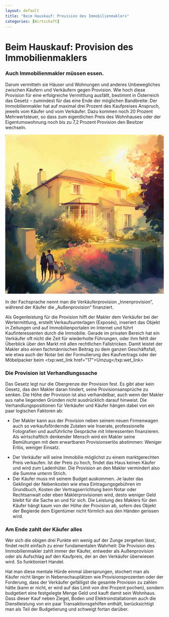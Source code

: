 ```yaml
---
layout: default
title: "Beim Hauskauf: Provision des Immobilienmaklers"
categories: [Wirtschaft]
---
```


# Beim Hauskauf: Provision des Immobilienmaklers
### Auch Immobilienmakler müssen essen.

Darum vermitteln sie Häuser und Wohnungen und anderes Unbewegliches zwischen Käufern und Verkäufern gegen Provision. Wie hoch diese Provision für eine erfolgreiche Vermittlung ausfällt, bestimmt in Österreich das Gesetz – zumindest für das eine Ende der möglichen Bandbreite: Der Immobilienmakler hat auf maximal drei Prozent des Kaufpreises Anspruch, jeweils vom Käufer und vom Verkäufer. Dazu kommen noch 20 Prozent Mehrwertsteuer, so dass zum eigentlichen Preis des Wohnhauses oder der Eigentumswohnung noch bis zu 7,2 Prozent Provision den Besitzer wechseln.

![Einfamilienhaus mit Garten](/assets/images/family_house_with_light_yellow_walls_with_a_garden.jpg "Einfamilienhaus mit Garten")

In der Fachsprache nennt man die Verkäuferprovision „Innenprovision“, während der Käufer die „Außenprovision“ finanziert.

Als Gegenleistung für die Provision hilft der Makler dem Verkäufer bei der Wertermittlung, erstellt Verkaufsunterlagen (Exposés), inseriert das Objekt in Zeitungen und auf Immobilienportalen im Internet und führt Kaufinteressenten durch die Immobilie. Gerade im privaten Bereich hat ein Verkäufer oft nicht die Zeit für wiederholte Führungen, oder ihm fehlt der Überblick über den Markt mit allen rechtlichen Fallstricken. Damit leistet der Makler also einen fachmännischen Beitrag zu dem ganzen Geschäftsfall, wie etwa auch der Notar bei der Formulierung des Kaufvertrags oder der Möbelpacker beim <txp:wet_link href="17">Umzug</txp:wet_link>

### Die Provision ist Verhandlungssache

Das Gesetz legt nur die Obergrenze der Provision fest. Es gibt aber kein Gesetz, das den Makler daran hindert, seine Provisionsansprüche zu senken. Die Höhe der Provision ist also verhandelbar, auch wenn der Makler aus nahe liegenden Gründen nicht ausdrücklich darauf hinweist. Die Verhandlungspositionen für Verkäufer und Käufer hängen dabei von ein paar logischen Faktoren ab:

- Der Makler kann aus der Provision neben seinem neuen Firmenwagen auch so verkaufsfördernde Zutaten wie Inserate, professionelle Fotografien und ausführliche Gespräche mit Interessenten finanzieren. Als wirtschaftlich denkender Mensch wird ein Makler seine Bemühungen mit dem erwartbaren Provisionserlös abstimmen: Weniger Erlös, weniger Einsatz.

<!-- -->

- Der Verkäufer will seine Immobilie möglichst zu einem marktgerechten Preis verkaufen. Ist der Preis zu hoch, findet das Haus keinen Käufer und wird zum Ladenhüter. Die Provision an den Makler vermindert also die Summe unterm Strich.
- Der Käufer muss mit seinem Budget auskommen. Je lauter das Geklingel der Nebenkosten wie etwa Eintragungsgebühren im Grundbuch, Kosten der Vertragserrichtung beim Notar oder Rechtsanwalt oder eben Maklerprovisionen wird, desto weniger Geld bleibt für die Sache an und für sich. Die Leistung des Maklers für den Käufer hängt kaum von der Höhe der Provision ab, sofern des Objekt der Begierde dem Eigentümer nicht förmlich aus den Händen gerissen wird.

<!-- -->

### Am Ende zahlt der Käufer alles

Wer sich die obigen drei Punkte ein wenig auf der Zunge zergehen lässt, findet recht einfach zu einer fundamentalen Wahrheit: Die Provision des Immobilienmakler zahlt immer der Käufer, entweder als Außenprovision oder als Aufschlag auf den Kaufpreis, der an den Verkäufer überwiesen wird. So funktioniert Handel.

Hat man diese mentale Hürde einmal übersprungen, stochert man als Käufer nicht länger in Nebenschauplätzen wie Provisionsprozenten oder der Forderung, dass der Verkäufer gefälligst die gesamte Provision zu zahlen hätte (kann er nicht, er wird auf das Limit von drei Prozent pochen), sondern budgetiert eine festgelegte Menge Geld und kauft damit sein Wohnhaus. Dass dieser Kauf neben Ziegel, Boden und Elektroinstallationen auch die Dienstleistung von ein paar Transaktionsgehilfen enthält, berücksichtigt man als Teil der Budgetierung und schweigt fortan darüber.

